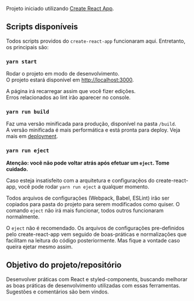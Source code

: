 Projeto iniciado utilizando [Create React App](https://github.com/facebook/create-react-app).

## Scripts disponíveis

Todos scripts providos do `create-react-app` funcionaram aqui. Entretanto, os principais são:

### `yarn start`

Rodar o projeto em modo de desenvolvimento.<br>
O projeto estará disponível em [http://localhost:3000](http://localhost:3000).

A página irá recarregar assim que você fizer edições.<br>
Erros relacionados ao lint irão aparecer no console.

### `yarn run build`

Faz uma versão minificada para produção, disponível na pasta `/build`.<br>
A versão minificada é mais performática e está pronta para deploy.
Veja mais em [deployment](https://facebook.github.io/create-react-app/docs/deployment).

### `yarn run eject`

**Atenção: você não pode voltar atrás após efetuar um `eject`. Tome cuidado.**

Caso esteja insatisfeito com a arquitetura e configuraçẽos do create-react-app, você pode rodar `yarn run eject` a qualquer momento.

Todos arquivos de configurações (Webpack, Babel, ESLint) irão ser copiados para pasta do projeto para serem modificados como quiser. O comando `eject` não irá mais funcionar, todos outros funcionaram normalmente.

O `eject` não é recomendado. Os arquivos de configurações pre-definidos pelo create-react-app vem seguido de boas-práticas e normalizações que facilitam na leitura do código posteriormente. Mas fique a vontade caso queira ejetar mesmo assim.

## Objetivo do projeto/repositório

Desenvolver práticas com React e styled-components, buscando melhorar as boas práticas de desenvolvimento utilizadas com essas ferramentas. Sugestões e comentários são bem vindos.

